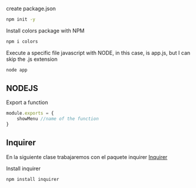 create package.json 
```sh
npm init -y
```

Install colors package with NPM
```sh
npm i colors
```

Execute a specific file javascript with NODE, in this case, is app.js, but I can skip the .js extension
```sh
node app
```


## NODEJS
Export a function
```javascript
module.exports = {
    showMenu //name of the function
}
```

## Inquirer 
En la siguiente clase trabajaremos con el paquete inquirer
[Inquirer](https://www.npmjs.com/package/inquirer)

Install inquirer
```sh
npm install inquirer
```
